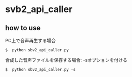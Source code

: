 # svb2_api_caller

## how to use

PC上で音声再生する場合
```
$  python sbv2_api_caller.py
```

合成した音声ファイルを保存する場合: -sオプションを付ける
```
$  python sbv2_api_caller.py -s
```

